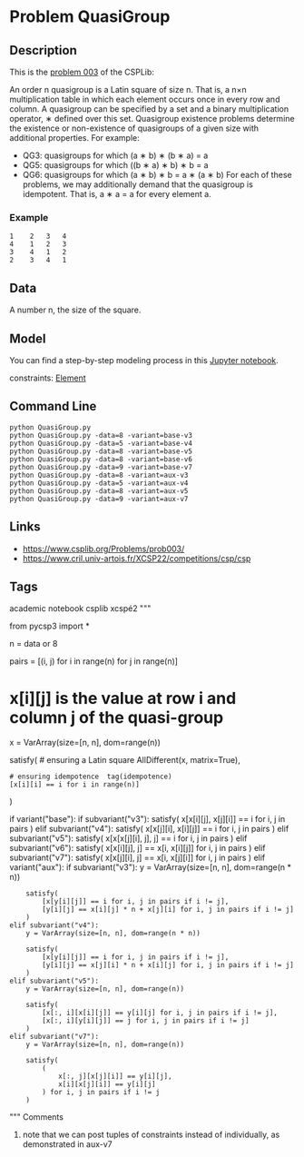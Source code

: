 # Problem QuasiGroup
## Description
This is the [problem 003](https://www.csplib.org/Problems/prob003/) of the CSPLib:

An order n quasigroup is a Latin square of size n.
That is, a n×n multiplication table in which each element occurs once in every row and column.
A quasigroup can be specified by a set and a binary multiplication operator, ∗ defined over this set.
Quasigroup existence problems determine the existence or non-existence of quasigroups of
a given size with additional properties. For example:
  - QG3: quasigroups for which (a ∗ b) ∗ (b ∗ a) = a
  - QG5: quasigroups for which ((b ∗ a) ∗ b) ∗ b = a
  - QG6: quasigroups for which (a ∗ b) ∗ b = a ∗ (a ∗ b)
For each of these problems, we may additionally demand that the quasigroup is idempotent.
That is, a ∗ a = a for every element a.

### Example

```
1    2   3   4
4    1   2   3
3    4   1   2
2    3   4   1
```


## Data
A number n, the size of the square.

## Model

You can find a step-by-step modeling process in this [Jupyter notebook](https://pycsp.org/documentation/models/CSP/Quasigroup/).


  constraints: [Element](http://pycsp.org/documentation/constraints/Element)

## Command Line

```
python QuasiGroup.py
python QuasiGroup.py -data=8 -variant=base-v3
python QuasiGroup.py -data=5 -variant=base-v4
python QuasiGroup.py -data=8 -variant=base-v5
python QuasiGroup.py -data=8 -variant=base-v6
python QuasiGroup.py -data=9 -variant=base-v7
python QuasiGroup.py -data=8 -variant=aux-v3
python QuasiGroup.py -data=5 -variant=aux-v4
python QuasiGroup.py -data=8 -variant=aux-v5
python QuasiGroup.py -data=9 -variant=aux-v7
```

## Links
  - https://www.csplib.org/Problems/prob003/
  - https://www.cril.univ-artois.fr/XCSP22/competitions/csp/csp

## Tags
 academic notebook csplib xcspé2
 """

from pycsp3 import *

n = data or 8

pairs = [(i, j) for i in range(n) for j in range(n)]

# x[i][j] is the value at row i and column j of the quasi-group
x = VarArray(size=[n, n], dom=range(n))

satisfy(
    # ensuring a Latin square
    AllDifferent(x, matrix=True),

    # ensuring idempotence  tag(idempotence)
    [x[i][i] == i for i in range(n)]
)

if variant("base"):
    if subvariant("v3"):
        satisfy(
            x[x[i][j], x[j][i]] == i for i, j in pairs
        )
    elif subvariant("v4"):
        satisfy(
            x[x[j][i], x[i][j]] == i for i, j in pairs
        )
    elif subvariant("v5"):
        satisfy(
            x[x[x[j][i], j], j] == i for i, j in pairs
        )
    elif subvariant("v6"):
        satisfy(
            x[x[i][j], j] == x[i, x[i][j]] for i, j in pairs
        )
    elif subvariant("v7"):
        satisfy(
            x[x[j][i], j] == x[i, x[j][i]] for i, j in pairs
        )
elif variant("aux"):
    if subvariant("v3"):
        y = VarArray(size=[n, n], dom=range(n * n))

        satisfy(
            [x[y[i][j]] == i for i, j in pairs if i != j],
            [y[i][j] == x[i][j] * n + x[j][i] for i, j in pairs if i != j]
        )
    elif subvariant("v4"):
        y = VarArray(size=[n, n], dom=range(n * n))

        satisfy(
            [x[y[i][j]] == i for i, j in pairs if i != j],
            [y[i][j] == x[j][i] * n + x[i][j] for i, j in pairs if i != j]
        )
    elif subvariant("v5"):
        y = VarArray(size=[n, n], dom=range(n))

        satisfy(
            [x[:, i][x[i][j]] == y[i][j] for i, j in pairs if i != j],
            [x[:, i][y[i][j]] == j for i, j in pairs if i != j]
        )
    elif subvariant("v7"):
        y = VarArray(size=[n, n], dom=range(n))

        satisfy(
            (
                x[:, j][x[j][i]] == y[i][j],
                x[i][x[j][i]] == y[i][j]
            ) for i, j in pairs if i != j
        )

""" Comments
1) note that we can post tuples of constraints instead of individually, as demonstrated in aux-v7
